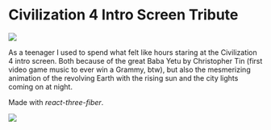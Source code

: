 # Civilization 4 Intro Screen Tribute

![](./civ4.png)

As a teenager I used to spend what felt like hours staring at the Civilization 4 intro screen. Both because of the great Baba Yetu by Christopher Tin (first video game music to ever win a Grammy, btw), but also the mesmerizing animation of the revolving Earth with the rising sun and the city lights coming on at night.

Made with *react-three-fiber*.

![](./civ4-2.png)
